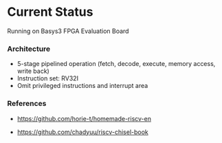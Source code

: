 # Current Status
Running on Basys3 FPGA Evaluation Board

### Architecture
* 5-stage pipelined operation (fetch, decode, execute, memory access, write back)
* Instruction set: RV32I
* Omit privileged instructions and interrupt area


### References

* https://github.com/horie-t/homemade-riscv-en

* https://github.com/chadyuu/riscv-chisel-book
